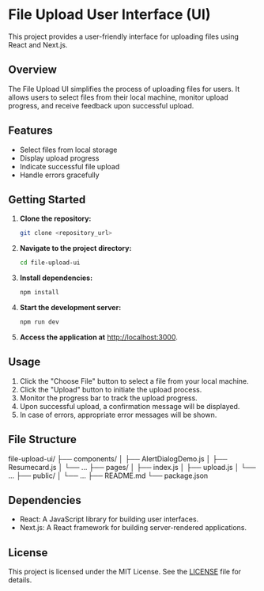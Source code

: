 # File Upload User Interface (UI)

This project provides a user-friendly interface for uploading files using React and Next.js.

## Overview

The File Upload UI simplifies the process of uploading files for users. It allows users to select files from their local machine, monitor upload progress, and receive feedback upon successful upload.

## Features

- Select files from local storage
- Display upload progress
- Indicate successful file upload
- Handle errors gracefully

## Getting Started

1. **Clone the repository:**

    ```bash
    git clone <repository_url>
    ```

2. **Navigate to the project directory:**

    ```bash
    cd file-upload-ui
    ```

3. **Install dependencies:**

    ```bash
    npm install
    ```

4. **Start the development server:**

    ```bash
    npm run dev
    ```

5. **Access the application at** [http://localhost:3000](http://localhost:3000).

## Usage

1. Click the "Choose File" button to select a file from your local machine.
2. Click the "Upload" button to initiate the upload process.
3. Monitor the progress bar to track the upload progress.
4. Upon successful upload, a confirmation message will be displayed.
5. In case of errors, appropriate error messages will be shown.

## File Structure

file-upload-ui/
├── components/
│ ├── AlertDialogDemo.js
│ ├── Resumecard.js
│ └── ...
├── pages/
│ ├── index.js
│ ├── upload.js
│ └── ...
├── public/
│ └── ...
├── README.md
└── package.json


## Dependencies

- React: A JavaScript library for building user interfaces.
- Next.js: A React framework for building server-rendered applications.


## License

This project is licensed under the MIT License. See the [LICENSE](LICENSE) file for details.
